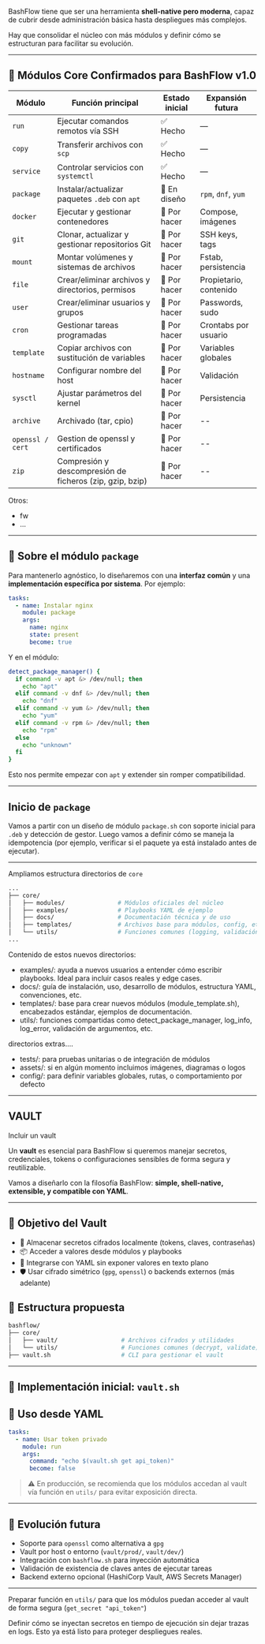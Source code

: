 BashFlow tiene que ser una herramienta **shell-native pero moderna**, capaz de cubrir desde administración básica hasta despliegues más complejos. 

Hay que consolidar el núcleo con más módulos y definir cómo se estructuran para facilitar su evolución.

---

## 🧱 Módulos Core Confirmados para BashFlow v1.0

| Módulo     | Función principal                                      | Estado inicial | Expansión futura |
|------------|--------------------------------------------------------|----------------|------------------|
| `run`      | Ejecutar comandos remotos vía SSH                      | ✅ Hecho        | —                |
| `copy`     | Transferir archivos con `scp`                          | ✅ Hecho        | —                |
| `service`  | Controlar servicios con `systemctl`                    | ✅ Hecho        | —                |
| `package`  | Instalar/actualizar paquetes `.deb` con `apt`         | 🔧 En diseño    | `rpm`, `dnf`, `yum` |
| `docker`   | Ejecutar y gestionar contenedores                      | 🔧 Por hacer    | Compose, imágenes |
| `git`      | Clonar, actualizar y gestionar repositorios Git       | 🔧 Por hacer    | SSH keys, tags   |
| `mount`    | Montar volúmenes y sistemas de archivos                | 🔧 Por hacer    | Fstab, persistencia |
| `file`     | Crear/eliminar archivos y directorios, permisos       | 🔧 Por hacer    | Propietario, contenido |
| `user`     | Crear/eliminar usuarios y grupos                       | 🔧 Por hacer    | Passwords, sudo  |
| `cron`     | Gestionar tareas programadas                          | 🔧 Por hacer    | Crontabs por usuario |
| `template` | Copiar archivos con sustitución de variables          | 🔧 Por hacer    | Variables globales |
| `hostname` | Configurar nombre del host                             | 🔧 Por hacer    | Validación       |
| `sysctl`   | Ajustar parámetros del kernel                          | 🔧 Por hacer    | Persistencia     |
| `archive`  | Archivado (tar, cpio)                                  | 🔧 Por hacer    | --      |
| `openssl / cert`| Gestion de openssl y certificados                 | 🔧 Por hacer    | --     |
| `zip`   | Compresión y descompresión de ficheros  (zip, gzip, bzip) | 🔧 Por hacer    | --     |

Otros:
- fw
- ...

---

## 🧠 Sobre el módulo `package`

Para mantenerlo agnóstico, lo diseñaremos con una **interfaz común** y una **implementación específica por sistema**. Por ejemplo:

```yaml
tasks:
  - name: Instalar nginx
    module: package
    args:
      name: nginx
      state: present
      become: true
```

Y en el módulo:

```bash
detect_package_manager() {
  if command -v apt &> /dev/null; then
    echo "apt"
  elif command -v dnf &> /dev/null; then
    echo "dnf"
  elif command -v yum &> /dev/null; then
    echo "yum"
  elif command -v rpm &> /dev/null; then
    echo "rpm"
  else
    echo "unknown"
  fi
}
```

Esto nos permite empezar con `apt` y extender sin romper compatibilidad.

---

## Inicio de `package`

Vamos a partir con un diseño de módulo `package.sh` con soporte inicial para `.deb` y detección de gestor. 
Luego vamos a definir cómo se maneja la idempotencia (por ejemplo, verificar si el paquete ya está instalado antes de ejecutar).


---

Ampliamos estructura directorios de `core`

```bash
...
├── core/
│   ├── modules/               # Módulos oficiales del núcleo
│   ├── examples/              # Playbooks YAML de ejemplo
│   ├── docs/                  # Documentación técnica y de uso
│   ├── templates/             # Archivos base para módulos, config, etc.
│   └── utils/                 # Funciones comunes (logging, validación, etc.)
...
```

Contenido de estos nuevos directorios:
* examples/: ayuda a nuevos usuarios a entender cómo escribir playbooks. Ideal para incluir casos reales y edge cases.
* docs/: guía de instalación, uso, desarrollo de módulos, estructura YAML, convenciones, etc.
* templates/: base para crear nuevos módulos (module_template.sh), encabezados estándar, ejemplos de documentación.
* utils/: funciones compartidas como detect_package_manager, log_info, log_error, validación de argumentos, etc.

directorios extras....

* tests/: para pruebas unitarias o de integración de módulos
* assets/: si en algún momento incluimos imágenes, diagramas o logos
* config/: para definir variables globales, rutas, o comportamiento por defecto

---

## VAULT

Incluir un vault

Un **vault** es esencial para BashFlow si queremos manejar secretos, credenciales, tokens o configuraciones sensibles de forma segura y reutilizable. 

Vamos a diseñarlo con la filosofía BashFlow: **simple, shell-native, extensible, y compatible con YAML**.

---

## 🧠 Objetivo del Vault

- 🔐 Almacenar secretos cifrados localmente (tokens, claves, contraseñas)
- 📦 Acceder a valores desde módulos y playbooks
- 🧾 Integrarse con YAML sin exponer valores en texto plano
- 🛡️ Usar cifrado simétrico (`gpg`, `openssl`) o backends externos (más adelante)


## 📁 Estructura propuesta

```bash
bashflow/
├── core/
│   ├── vault/                  # Archivos cifrados y utilidades
│   └── utils/                  # Funciones comunes (decrypt, validate)
├── vault.sh                    # CLI para gestionar el vault
```

---

## 🔧 Implementación inicial: `vault.sh`



## 🧾 Uso desde YAML

```yaml
tasks:
  - name: Usar token privado
    module: run
    args:
      command: "echo $(vault.sh get api_token)"
      become: false
```

> ⚠️ En producción, se recomienda que los módulos accedan al vault vía función en `utils/` para evitar exposición directa.

---

## 🧩 Evolución futura

- Soporte para `openssl` como alternativa a `gpg`
- Vault por host o entorno (`vault/prod/`, `vault/dev/`)
- Integración con `bashflow.sh` para inyección automática
- Validación de existencia de claves antes de ejecutar tareas
- Backend externo opcional (HashiCorp Vault, AWS Secrets Manager)

---

Preparar función en `utils/` para que los módulos puedan acceder al vault de forma segura (`get_secret "api_token"`)

Definir cómo se inyectan secretos en tiempo de ejecución sin dejar trazas en logs. Esto ya está listo para proteger despliegues reales.